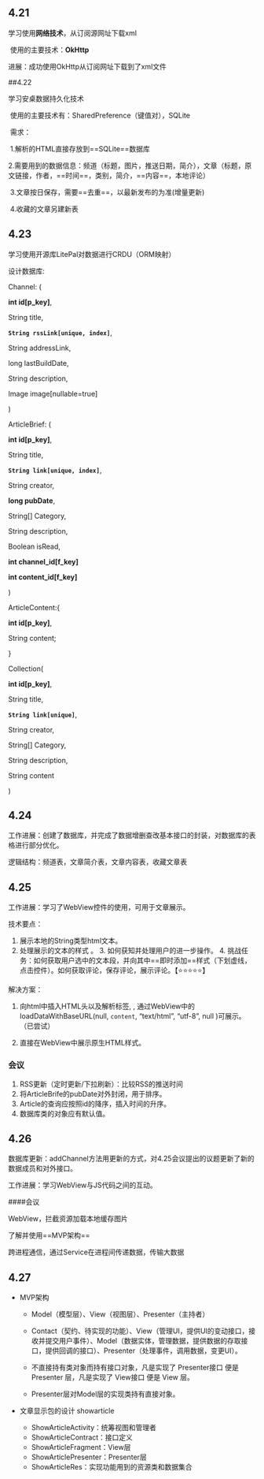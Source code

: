 ## 4.21

学习使用**网络技术**，从订阅源网址下载xml

​	使用的主要技术：**OkHttp**

进展：成功使用OkHttp从订阅网址下载到了xml文件



##4.22

学习安桌数据持久化技术

​	使用的主要技术有：SharedPreference（键值对），SQLite

​	需求：

​		1.解析的HTML直接存放到==SQLite==数据库   

​		2.需要用到的数据信息：频道（标题，图片，推送日期，简介），文章（标题，原文链接，作者，==时间==，类别，简介，==内容==，本地评论）

​		3.文章按日保存，需要==去重==，以最新发布的为准(增量更新)

​		4.收藏的文章另建新表

## 4.23

学习使用开源库LitePal对数据进行CRDU（ORM映射）

设计数据库:

Channel:  (

**int id[p_key]**,  

String title, 

**``String rssLink[unique, index]``**, 

String addressLink,

long lastBuildDate, 

String description, 

Image image[nullable=true] 

)



ArticleBrief:  ( 

**int id[p_key]**, 

String title, 

**``String link[unique, index]``**, 

String creator, 

**long pubDate**, 

String[] Category, 

String description, 

Boolean isRead,

**int channel_id[f_key]**

**int content_id[f_key]**

)



ArticleContent:{

**int id[p_key]**, 

String content;

}



Collection(

**int id[p_key]**, 

String title, 

**``String link[unique]``**, 

String creator, 

String[] Category, 

String description, 

String content

)



## 4.24

工作进展：创建了数据库，并完成了数据增删查改基本接口的封装，对数据库的表格进行部分优化。

逻辑结构：频道表，文章简介表，文章内容表，收藏文章表



## 4.25

工作进展：学习了WebView控件的使用，可用于文章展示。

技术要点： 

1. 展示本地的String类型html文本。
2. 处理展示的文本的样式 。
   3. 如何获知并处理用户的进一步操作。
   4. 挑战任务：如何获取用户选中的文本段，并向其中==即时添加==样式（下划虚线，点击控件）。如何获取评论，保存评论，展示评论。【⭐⭐⭐⭐⭐】

解决方案：

1. 向html中插入HTML头以及解析标签<html>, <body>, 通过WebView中的loadDataWithBaseURL(null, ``content``, “text/html”, “utf-8”, null )可展示。（已尝试）

2. 直接在WebView中展示原生HTML样式。

### 会议

1. RSS更新（定时更新/下拉刷新）：比较RSS的推送时间
2. 将ArticleBrife的pubDate对外封闭，用于排序。
3.  Article的查询应按照id的降序，插入时间的升序。
4.  数据库类的对象应有默认值。



## 4.26

数据库更新：addChannel方法用更新的方式，对4.25会议提出的议题更新了新的数据成员和对外接口。

工作进展：学习WebView与JS代码之间的互动。

####会议

WebView，拦截资源加载本地缓存图片

了解并使用==MVP架构==  

跨进程通信，通过Service在进程间传递数据，传输大数据

   

## 4.27

- MVP架构

  - Model（模型层）、View（视图层）、Presenter（主持者）

  - Contact（契约、待实现的功能）、View（管理UI，提供UI的变动接口，接收并提交用户事件）、Model（数据实体，管理数据，提供数据的存取接口，提供回调的接口）、Presenter（处理事件，调用数据，变更UI）。

  - 不直接持有类对象而持有接口对象，凡是实现了 Presenter接口 便是 Presenter 层，凡是实现了 View接口 便是 View 层。
  - Presenter层对Model层的实现类持有直接对象。

- 文章显示包的设计 showarticle
  - ShowArticleActivity：统筹视图和管理者
  - ShowArticleContract：接口定义
  - ShowArticleFragment：View层
  - ShowArticlePresenter：Presenter层
  - ShowArticleRes：实现功能用到的资源类和数据集合

